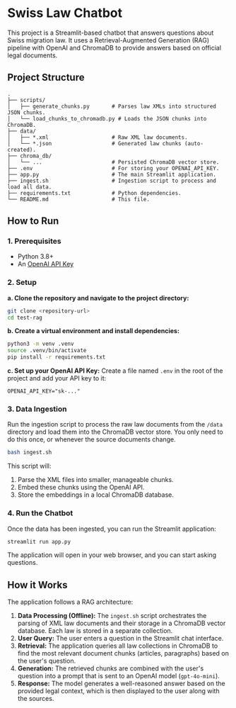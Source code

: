# Swiss Law Chatbot

This project is a Streamlit-based chatbot that answers questions about Swiss migration law. It uses a Retrieval-Augmented Generation (RAG) pipeline with OpenAI and ChromaDB to provide answers based on official legal documents.

## Project Structure

```
.
├── scripts/
│   ├── generate_chunks.py       # Parses law XMLs into structured JSON chunks.
│   └── load_chunks_to_chromadb.py # Loads the JSON chunks into ChromaDB.
├── data/
│   ├── *.xml                    # Raw XML law documents.
│   └── *.json                   # Generated law chunks (auto-created).
├── chroma_db/
│   └── ...                      # Persisted ChromaDB vector store.
├── .env                         # For storing your OPENAI_API_KEY.
├── app.py                       # The main Streamlit application.
├── ingest.sh                    # Ingestion script to process and load all data.
├── requirements.txt             # Python dependencies.
└── README.md                    # This file.
```

## How to Run

### 1. Prerequisites
- Python 3.8+
- An [OpenAI API Key](https://platform.openai.com/api-keys)

### 2. Setup

**a. Clone the repository and navigate to the project directory:**
```bash
git clone <repository-url>
cd test-rag
```

**b. Create a virtual environment and install dependencies:**
```bash
python3 -m venv .venv
source .venv/bin/activate
pip install -r requirements.txt
```

**c. Set up your OpenAI API Key:**
Create a file named `.env` in the root of the project and add your API key to it:
```
OPENAI_API_KEY="sk-..."
```

### 3. Data Ingestion

Run the ingestion script to process the raw law documents from the `/data` directory and load them into the ChromaDB vector store. You only need to do this once, or whenever the source documents change.

```bash
bash ingest.sh
```

This script will:
1.  Parse the XML files into smaller, manageable chunks.
2.  Embed these chunks using the OpenAI API.
3.  Store the embeddings in a local ChromaDB database.

### 4. Run the Chatbot

Once the data has been ingested, you can run the Streamlit application:

```bash
streamlit run app.py
```

The application will open in your web browser, and you can start asking questions.

## How it Works

The application follows a RAG architecture:

1.  **Data Processing (Offline):** The `ingest.sh` script orchestrates the parsing of XML law documents and their storage in a ChromaDB vector database. Each law is stored in a separate collection.
2.  **User Query:** The user enters a question in the Streamlit chat interface.
3.  **Retrieval:** The application queries all law collections in ChromaDB to find the most relevant document chunks (articles, paragraphs) based on the user's question.
4.  **Generation:** The retrieved chunks are combined with the user's question into a prompt that is sent to an OpenAI model (`gpt-4o-mini`).
5.  **Response:** The model generates a well-reasoned answer based on the provided legal context, which is then displayed to the user along with the sources.